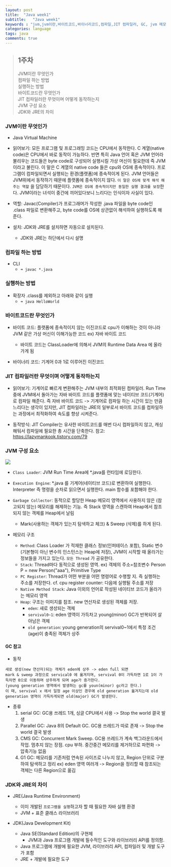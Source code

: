 ```yaml
---
layout: post
title:  "Java week1"
subtitle:   "Java week1"
keywords : "jvm,jvm이란,바이트코드,바이너리코드,컴파일,JIT 컴파일러, GC, jvm 메모리 구조, JDK, JRE, heap, g1 gc"
categories: language
tags: java
comments: true
---
```


> ## 1주차
> JVM이란 무엇인가  
> 컴파일 하는 방법  
> 실행하는 방법  
> 바이트코드란 무엇인가  
> JIT 컴파일러란 무엇이며 어떻게 동작하는지    
> JVM 구성 요소    
> JDK와 JRE의 차이    


### JVM이란 무엇인가
- Java Virtual Machine

- 읽어보기: 모든 프로그램 및 프로그래밍 코드는 CPU에서 동작한다. C 계열(native code)은 CPU에서 바로 동작이 가능하다. 반면 특히 Java 언어 혹은 JVM 언어라 불리우는 코드들은 byte code로 구성되어 실행시킬 가상 머신이 필요한데 즉 JVM이라고 불린다. 이 말은 C 계열의 native code 들은 cpu와 OS에 종속적이다. 프로그램이 컴파일되면서 실행되는 환경(플랫폼)에 종속적이게 된다. JVM 언어들은 JVM위에서 동작하기 때문에 플랫폼에 종속적이지 않다. `이 말은 OS에 맞게 해석 해주는 역할` 을 담당하기 때문이다. `JVM은 OS에 종속적이지만 동일한 실행 결과를 보장`한다. JVM이라는 녀석이 중간에 끼어있다보니 느리다는 인식이자 사실이 있다.

- 역할: Javac(Compiler)가 프로그래머가 작성한 .java 파일을 byte code인 .class 파일로 변환해주고, byte code를 OS에 상관없이 해석하여 실행하도록 해준다.

- 설치: JDK와 JRE를 설치하면 자동으로 설치된다.
	- JDK와 JRE는 하단에서 다시 설명 


### 컴파일 하는 방법
- CLI
	- `➜ javac *.java`

### 실행하는 방법
- 확장자 .class를 제외하고 아래와 같이 실행
	- `➜ java HelloWorld`

	
### 바이트코드란 무엇인가
- 바이트 코드: 플랫폼에 종속적이지 않는 이진코드로 cpu가 이해하는 것이 아니라 JVM 같은 가상 머신이 이해가능한 코드 ex) 자바 바이트 코드
	- 바이트 코드는 ClassLoader에 의해서 JVM의 Runtime Data Area 에 올라가게 됨

- 바이너리 코드: 기계어 0과 1로 이루어진 이진코드


### JIT 컴파일러란 무엇이며 어떻게 동작하는지
- 읽어보기: 기계어로 빠르게 변환해주는 JVM 내부의 최적화된 컴파일러. Run Time 중에 JVM에서 돌아가는 자바 바이트 코드를 플랫폼에 맞는 네이티브 코드(기계어)로 컴파일 해준다. 즉 자바 바이트 코드 -> 기계어로 컴파일 하는 시간이 있는 만큼 느리다는 생각이 있지만, JIT 컴파일러는 JRE의 일부로서 바이트 코드를 컴파일하는 과정에서 최적화하여 속도를 향상 시켜준다.

- 동작방식: JIT Compiler는 유사한 바이트코드를 매번 다시 컴파일하지 않고, 캐싱해둬서 컴파일에 필요한 총 시간을 단축한다. 참고: https://lazymankook.tistory.com/79


### JVM 구성 요소

<img src="https://github.com/twowinsh87/twowinsh87.github.io/blob/master/assets/java/week1-3.jpeg?raw=true">

- `Class Loader`: JVM Run Time Area에 *.java를 런타임에 로딩한다. 
- `Execution Engine`: *.java 를 기계어(네이티브 코드)로 변환하여 실행한다. Interpreter 즉 명령을 순차로 읽으면서 실행한다. main 함수를 포함해야 한다.
- `Garbage Collector`: 동적으로 할당한 Heap 메모리 영역에서 사용하지 않은 (참고되지 않는) 메모리를 해제하는 기능.  즉 Stack 영역을 스캔하여 Heap에서 참조되지 않는 객체를 Heap에서 날림
	- Mark(사용하는 객체가 있는지 탐색하고 체크) & Sweep (삭제)를 하게 된다.

- 메모리 구조
	- `Method`: Class Loader 가 적재한 클래스 정보(인퍼테이스 포함), Static 변수(기본형이 아닌 변수의 인스턴스는 Heap에 저장), JVM이 시작할 때 올라가는 정보들을 가지고 있는다. `모든 Thread` 가 공유한다.
	- `Stack`: Thread마다 동적으로 생성된 영역. ex) 객체의 주소=참조변수 Person P = new Person("aaa"), Primitive Type
	- `PC Register`: Thread가 어떤 부분을 어떤 명령어로 수행할 지. 즉 실행하는 주소를 저장한다. cf. cpu register counter: 다음에 실행될 주소를 저장
	- `Native Method Stack`: Java 이외의 언어로 작성된 네이티브 코드가 올라가는 메모리 영역
	- `Heap`: 구조는 이미지를 참조. new 연산자로 생성된 객체를 저장.
		- `eden`: 새로 생성되는 객체
		- `servival0~1`: eden 영역이 가득차고 young(minor) GC가 반복되어 살아남은 객체
		- `old generation`: young generation의 servival0~1에서 특정 조건(age)이 충족된 객체가 상주

#### GC 참고

- 동작

```
새로 생성(new 연산자)되는 객체가 eden에 상주 -> eden full 되면
mark & sweep 과정으로 servical0 에 옮겨지며, servival 0이 가득차면 1로 1이 가득차면 0으로 이동하며 상주하게 되며 age가 증가한다.
(young generation 영역에서 발생하는 gc를 youn(minor) gc라고 한다.)
이 때, servival x 에서 일정 age 이상인 경우에 old generation 옮겨지는데 old generation 영역이 가득차게되면 old(major) GC가 발생한다.
```

- 종류
	1. serial GC: GC용 쓰레드 1개, 싱글 CPU에서 사용 -> Stop the world 결국 발생
	2. Parallel GC: Java 8의 Default GC. GC용 쓰레드가 따로 존재 -> Stop the world 결국 발생
	3. CMS GC: Concurrent Mark Sweep. GC용 쓰레드가 계속 백그라운드에서 작업. 멈추지 않는 장점. cpu 부하. 중간중간 메모리를 제거하므로 파편화 -> 압축기능 없음
	4. G1 GC: 메모리를 기존처럼 연속된 사이즈로 나누지 않고, Region 단위로 구분하여 탐색하고 정리 ex) eden 영역 여러개 -> Region을 정리할 때 참조되는 객체는 다른 Region으로 옮김


### JDK와 JRE의 차이
- JRE(Java Runtime Environment)
	- 이미 개발된 `프로그램을 실행`하고자 할 때 필요한 자바 실행 환경
	- JVM + 표준 클래스 라이브러리

- JDK(Java Development Kit)
	- Java SE(Standard Edition)의 구현체
		- JVM과 Java 프로그램 개발에 필수적인 도구와 라이브러리 API를 정의함.
	- Java 프로그램에 개발에 필요한 JVM, 라이브러리 API, 컴파일러 및 개발 도구가 포함
	- JRE + 개발에 필요한 도구
